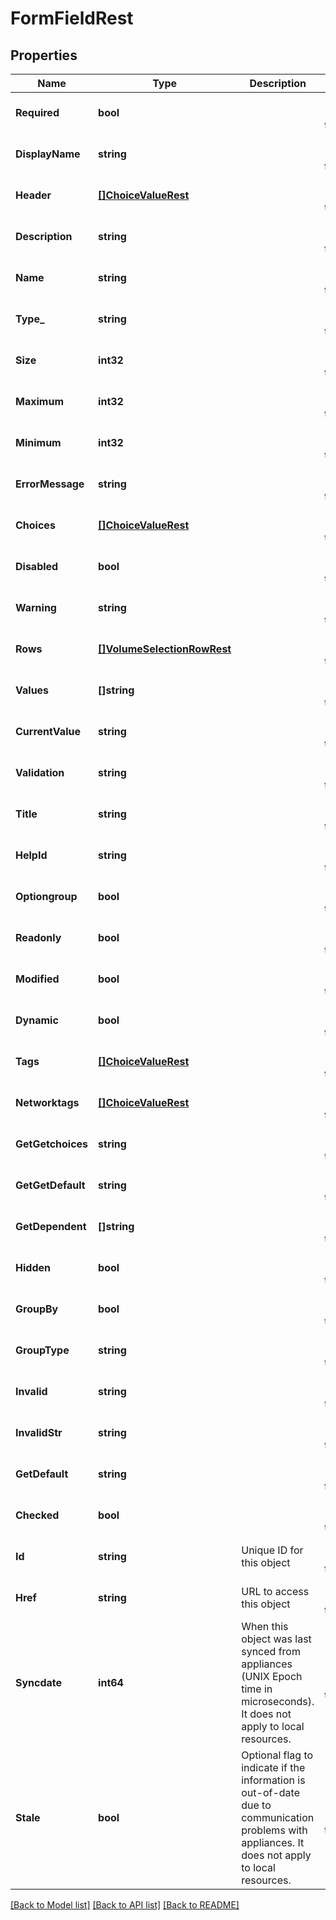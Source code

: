 # FormFieldRest

## Properties
Name | Type | Description | Notes
------------ | ------------- | ------------- | -------------
**Required** | **bool** |  | [optional] [default to null]
**DisplayName** | **string** |  | [optional] [default to null]
**Header** | [**[]ChoiceValueRest**](ChoiceValueRest.md) |  | [optional] [default to null]
**Description** | **string** |  | [optional] [default to null]
**Name** | **string** |  | [optional] [default to null]
**Type_** | **string** |  | [optional] [default to null]
**Size** | **int32** |  | [optional] [default to null]
**Maximum** | **int32** |  | [optional] [default to null]
**Minimum** | **int32** |  | [optional] [default to null]
**ErrorMessage** | **string** |  | [optional] [default to null]
**Choices** | [**[]ChoiceValueRest**](ChoiceValueRest.md) |  | [optional] [default to null]
**Disabled** | **bool** |  | [optional] [default to null]
**Warning** | **string** |  | [optional] [default to null]
**Rows** | [**[]VolumeSelectionRowRest**](VolumeSelectionRowRest.md) |  | [optional] [default to null]
**Values** | **[]string** |  | [optional] [default to null]
**CurrentValue** | **string** |  | [optional] [default to null]
**Validation** | **string** |  | [optional] [default to null]
**Title** | **string** |  | [optional] [default to null]
**HelpId** | **string** |  | [optional] [default to null]
**Optiongroup** | **bool** |  | [optional] [default to null]
**Readonly** | **bool** |  | [optional] [default to null]
**Modified** | **bool** |  | [optional] [default to null]
**Dynamic** | **bool** |  | [optional] [default to null]
**Tags** | [**[]ChoiceValueRest**](ChoiceValueRest.md) |  | [optional] [default to null]
**Networktags** | [**[]ChoiceValueRest**](ChoiceValueRest.md) |  | [optional] [default to null]
**GetGetchoices** | **string** |  | [optional] [default to null]
**GetGetDefault** | **string** |  | [optional] [default to null]
**GetDependent** | **[]string** |  | [optional] [default to null]
**Hidden** | **bool** |  | [optional] [default to null]
**GroupBy** | **bool** |  | [optional] [default to null]
**GroupType** | **string** |  | [optional] [default to null]
**Invalid** | **string** |  | [optional] [default to null]
**InvalidStr** | **string** |  | [optional] [default to null]
**GetDefault** | **string** |  | [optional] [default to null]
**Checked** | **bool** |  | [optional] [default to null]
**Id** | **string** | Unique ID for this object | [optional] [default to null]
**Href** | **string** | URL to access this object | [optional] [default to null]
**Syncdate** | **int64** | When this object was last synced from appliances (UNIX Epoch time in microseconds). It does not apply to local resources. | [optional] [default to null]
**Stale** | **bool** | Optional flag to indicate if the information is out-of-date due to communication problems with appliances. It does not apply to local resources. | [optional] [default to null]

[[Back to Model list]](../README.md#documentation-for-models) [[Back to API list]](../README.md#documentation-for-api-endpoints) [[Back to README]](../README.md)

